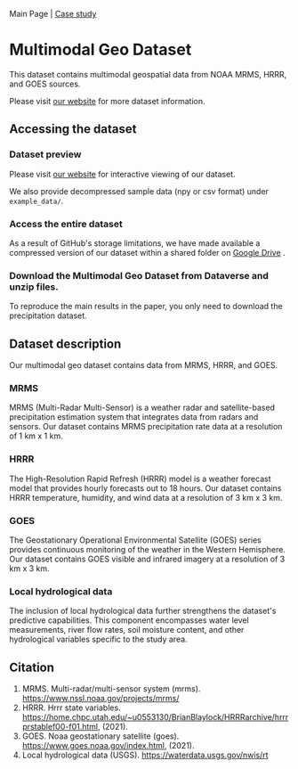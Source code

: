 Main Page | [Case study](./Case.md) 

# Multimodal Geo Dataset
This dataset contains multimodal geospatial data from NOAA MRMS, HRRR, and GOES sources.

Please visit [our website](https://jiang28.github.io/multimodal-geo-dataset.github.io/) for more dataset information.

## Accessing the dataset

### Dataset preview

Please visit [our website](https://jiang28.github.io/multimodal-geo-dataset.github.io/) for interactive viewing of our dataset.

We also provide decompressed sample data (npy or csv format) under `example_data/`.

### Access the entire dataset
As a result of GitHub's storage limitations, we have made available a compressed version of our dataset within a shared folder on [Google Drive](https://drive.google.com/drive/folders/1eJHXZUubygVqC51j-2oB0cziYY6G1qJc?usp=sharing) .

### Download the Multimodal Geo Dataset from Dataverse and unzip files.
To reproduce the main results in the paper, you only need to download the precipitation dataset.

## Dataset description

Our multimodal geo dataset contains data from MRMS, HRRR, and GOES.

### MRMS

MRMS (Multi-Radar Multi-Sensor) is a weather radar and satellite-based precipitation estimation system that integrates data from radars and sensors. Our dataset contains MRMS precipitation rate data at a resolution of 1 km x 1 km.

### HRRR

The High-Resolution Rapid Refresh (HRRR) model is a weather forecast model that provides hourly forecasts out to 18 hours. Our dataset contains HRRR temperature, humidity, and wind data at a resolution of 3 km x 3 km.

### GOES

The Geostationary Operational Environmental Satellite (GOES) series provides continuous monitoring of the weather in the Western Hemisphere. Our dataset contains GOES visible and infrared imagery at a resolution of 3 km x 3 km.

### Local hydrological data
The inclusion of local hydrological data further strengthens the dataset's predictive capabilities. This component encompasses water level measurements, river flow rates, soil moisture content, and other hydrological variables specific to the study area.

## Citation
1. MRMS. Multi-radar/multi-sensor system (mrms). https://www.nssl.noaa.gov/projects/mrms/
2. HRRR. Hrrr state variables. https://home.chpc.utah.edu/~u0553130/BrianBlaylock/HRRRarchive/hrrrprstablef00-f01.html, (2021).
3. GOES. Noaa geostationary satellite (goes). https://www.goes.noaa.gov/index.html, (2021).
4. Local hydrological data (USGS). https://waterdata.usgs.gov/nwis/rt
   

